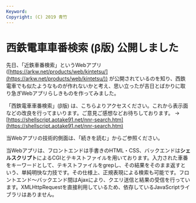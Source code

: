 ```yaml
---
Keyword: 
Copyright: (C) 2019 青竹
---
```


# 西鉄電車車番検索 (β版) 公開しました

先日、「近鉄車番検索」というWebアプリ ([https://arkw.net/products/web/kintetsu/](https://arkw.net/products/web/kintetsu/)) が公開されているのを知り、西鉄電車でも似たようなものが作れないかと考え、思い立ったが吉日とばかりに取り急ぎWebアプリらしきものを作ってみました。

「西鉄電車車番検索」(β版) は、こちらよりアクセスください。これから表示面などの改良を行ってまいります。ご意見ご感想などお待ちしております。 → [https://shellscript.aotake91.net/nnr-search.htm](https://shellscript.aotake91.net/nnr-search.htm)

当Webアプリの技術的側面は、「続きを読む」からご参照ください。

当Webアプリは、フロントエンドは手書きのHTML・CSS、バックエンドは**シェルスクリプト**によるCGIとテキストファイルを用いております。入力された車番をキーワードとして、テキストファイルをgrepし、その結果をそのまま返すという、単純明快な力技です。その仕様上、正規表現による検索も可能です。フロントエンド～バックエンド間はAjaxにより、クエリ送信と結果の受信を行っています。XMLHttpRequestを直接利用しているため、依存しているJavaScriptライブラリはありません。

